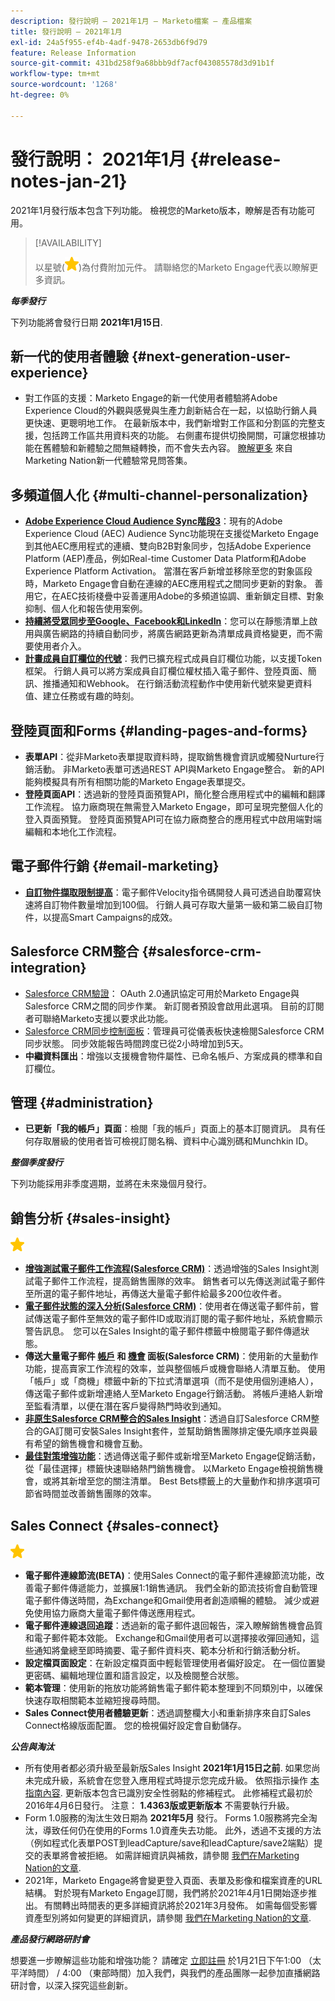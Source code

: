 ```yaml
---
description: 發行說明 — 2021年1月 — Marketo檔案 — 產品檔案
title: 發行說明 — 2021年1月
exl-id: 24a5f955-ef4b-4adf-9478-2653db6f9d79
feature: Release Information
source-git-commit: 431bd258f9a68bbb9df7acf043085578d3d91b1f
workflow-type: tm+mt
source-wordcount: '1268'
ht-degree: 0%

---
```


# 發行說明： 2021年1月 {#release-notes-jan-21}

2021年1月發行版本包含下列功能。 檢視您的Marketo版本，瞭解是否有功能可用。

>[!AVAILABILITY]
>
>以星號(![（星號）](assets/yellow-star.png))為付費附加元件。 請聯絡您的Marketo Engage代表以瞭解更多資訊。

**_每季發行_**

下列功能將會發行日期 **2021年1月15日**.

## 新一代的使用者體驗 {#next-generation-user-experience}

* 對工作區的支援：Marketo Engage的新一代使用者體驗將Adobe Experience Cloud的外觀與感覺與生產力創新結合在一起，以協助行銷人員更快速、更聰明地工作。 在最新版本中，我們新增對工作區和分割區的完整支援，包括跨工作區共用資料夾的功能。 右側畫布提供切換開關，可讓您根據功能在舊體驗和新體驗之間無縫轉換，而不會失去內容。 [瞭解更多](https://nation.marketo.com/t5/The-modern-ux/modern-ux-FAQ/ba-p/307124) 來自Marketing Nation新一代體驗常見問答集。

## 多頻道個人化 {#multi-channel-personalization}

* **[Adobe Experience Cloud Audience Sync階段3](/help/marketo/product-docs/core-marketo-concepts/smart-lists-and-static-lists/static-lists/send-a-list-to-adobe-experience-cloud.md)**：現有的Adobe Experience Cloud (AEC) Audience Sync功能現在支援從Marketo Engage到其他AEC應用程式的連續、雙向B2B對象同步，包括Adobe Experience Platform (AEP)產品，例如Real-time Customer Data Platform和Adobe Experience Platform Activation。  當潛在客戶新增並移除至您的對象區段時，Marketo Engage會自動在連線的AEC應用程式之間同步更新的對象。 善用它，在AEC技術棧疊中妥善運用Adobe的多頻道協調、重新鎖定目標、對象抑制、個人化和報告使用案例。
* **[持續將受眾同步至Google、Facebook和LinkedIn](/help/marketo/product-docs/demand-generation/ad-network-integrations/send-a-list-to-an-ad-network.md)**：您可以在靜態清單上啟用與廣告網路的持續自動同步，將廣告網路更新為清單成員資格變更，而不需要使用者介入。
* **[計畫成員自訂欄位的代號](/help/marketo/product-docs/core-marketo-concepts/programs/tokens/program-member-custom-field-tokens.md)**：我們已擴充程式成員自訂欄位功能，以支援Token框架。 行銷人員可以將方案成員自訂欄位權杖插入電子郵件、登陸頁面、簡訊、推播通知和Webhook。 在行銷活動流程動作中使用新代號來變更資料值、建立任務或有趣的時刻。

## 登陸頁面和Forms {#landing-pages-and-forms}

* **表單API**：從非Marketo表單提取資料時，提取銷售機會資訊或觸發Nurture行銷活動。 非Marketo表單可透過REST API與Marketo Engage整合。 新的API能夠模擬具有所有相關功能的Marketo Engage表單提交。
* **登陸頁面API**：透過新的登陸頁面預覽API，簡化整合應用程式中的編輯和翻譯工作流程。 協力廠商現在無需登入Marketo Engage，即可呈現完整個人化的登入頁面預覽。  登陸頁面預覽API可在協力廠商整合的應用程式中啟用端對端編輯和本地化工作流程。

## 電子郵件行銷 {#email-marketing}

* **[自訂物件擷取限制提高](/help/marketo/product-docs/administration/email-setup/change-custom-object-retrieval-limits-in-velocity-scripting.md)**：電子郵件Velocity指令碼開發人員可透過自助覆寫快速將自訂物件數量增加到100個。 行銷人員可存取大量第一級和第二級自訂物件，以提高Smart Campaigns的成效。

## Salesforce CRM整合 {#salesforce-crm-integration}

* [Salesforce CRM驗證](/help/marketo/product-docs/crm-sync/salesforce-sync/log-in-using-oauth-2-0.md)： OAuth 2.0通訊協定可用於Marketo Engage與Salesforce CRM之間的同步作業。 新訂閱者預設會啟用此選項。 目前的訂閱者可聯絡Marketo支援以要求此功能。
* [Salesforce CRM同步控制面板](/help/marketo/product-docs/crm-sync/salesforce-sync/salesforce-sync-errors.md)：管理員可從儀表板快速檢閱Salesforce CRM同步狀態。 同步效能報告時間跨度已從2小時增加到5天。
* **中繼資料匯出**：增強以支援機會物件屬性、已命名帳戶、方案成員的標準和自訂欄位。

## 管理 {#administration}

* **已更新「我的帳戶」頁面**：檢閱「我的帳戶」頁面上的基本訂閱資訊。 具有任何存取層級的使用者皆可檢視訂閱名稱、資料中心識別碼和Munchkin ID。

**_整個季度發行_**

下列功能採用非季度週期，並將在未來幾個月發行。

## 銷售分析 {#sales-insight}

![（星號）](assets/yellow-star.png)

* **[增強測試電子郵件工作流程(Salesforce CRM)](/help/marketo/product-docs/marketo-sales-insight/msi-for-salesforce/features/actions-in-the-msi-panel/send-marketo-email/send-a-test-email.md)**：透過增強的Sales Insight測試電子郵件工作流程，提高銷售團隊的效率。 銷售者可以先傳送測試電子郵件至所選的電子郵件地址，再傳送大量電子郵件給最多200位收件者。
* **[電子郵件狀態的深入分析(Salesforce CRM)](/help/marketo/product-docs/marketo-sales-insight/msi-for-salesforce/features/tabs-in-the-msi-panel/email-tab.md)**：使用者在傳送電子郵件前，嘗試傳送電子郵件至無效的電子郵件ID或取消訂閱的電子郵件地址，系統會顯示警告訊息。  您可以在Sales Insight的電子郵件標籤中檢閱電子郵件傳遞狀態。
* **傳送大量電子郵件 [帳戶](/help/marketo/product-docs/marketo-sales-insight/msi-for-salesforce/features/msi-feature-overview.md#account-layout) 和 [機會](/help/marketo/product-docs/marketo-sales-insight/msi-for-salesforce/features/msi-feature-overview.md#opportunity-layout) 面板(Salesforce CRM)**：使用新的大量動作功能，提高賣家工作流程的效率，並與整個帳戶或機會聯絡人清單互動。 使用「帳戶」或「商機」標籤中新的下拉式清單選項（而不是使用個別連絡人），傳送電子郵件或新增連絡人至Marketo Engage行銷活動。 將帳戶連絡人新增至監看清單，以便在潛在客戶變得熱門時收到通知。
* **[非原生Salesforce CRM整合的Sales Insight](/help/marketo/product-docs/marketo-sales-insight/sales-insight-for-non-native-salesforce-integrations.md)**：透過自訂Salesforce CRM整合的GA訂閱可安裝Sales Insight套件，並幫助銷售團隊排定優先順序並與最有希望的銷售機會和機會互動。
* **[最佳對策增強功能](/help/marketo/product-docs/marketo-sales-insight/msi-for-salesforce/features/marketo-tab/best-bets.md)**：透過傳送電子郵件或新增至Marketo Engage促銷活動，從「最佳選擇」標籤快速聯絡熱門銷售機會。 以Marketo Engage檢視銷售機會，或將其新增至您的關注清單。 Best Bets標籤上的大量動作和排序選項可節省時間並改善銷售團隊的效率。

## Sales Connect {#sales-connect}

![（星號）](assets/yellow-star.png)

* **電子郵件連線節流(BETA)**：使用Sales Connect的電子郵件連線節流功能，改善電子郵件傳遞能力，並擴展1:1銷售通訊。 我們全新的節流技術會自動管理電子郵件傳送時間，為Exchange和Gmail使用者創造順暢的體驗。 減少或避免使用協力廠商大量電子郵件傳送應用程式。
* **電子郵件連線退回追蹤**：透過新的電子郵件退回報告，深入瞭解銷售機會品質和電子郵件範本效能。 Exchange和Gmail使用者可以選擇接收彈回通知，這些通知將彙總至即時摘要、電子郵件資料夾、範本分析和行銷活動分析。
* **設定檔頁面設定**：在新設定檔頁面中輕鬆管理使用者偏好設定。 在一個位置變更密碼、編輯地理位置和語言設定，以及檢閱整合狀態。
* **範本管理**：使用新的拖放功能將銷售電子郵件範本整理到不同類別中，以確保快速存取相關範本並縮短搜尋時間。
* **Sales Connect使用者體驗更新**：透過調整欄大小和重新排序來自訂Sales Connect格線版面配置。 您的檢視偏好設定會自動儲存。

**_公告與淘汰_**

* 所有使用者都必須升級至最新版Sales Insight **2021年1月15日之前**. 如果您尚未完成升級，系統會在您登入應用程式時提示您完成升級。 依照指示操作 [本指南內容](/help/marketo/product-docs/marketo-sales-insight/msi-for-salesforce/upgrading/upgrading-your-msi-package.md). 更新版本包含已識別安全性弱點的修補程式。 此修補程式最初於2016年4月6日發行。 注意： **1.4363版或更新版本** 不需要執行升級。
* Form 1.0服務的淘汰生效日期為 **2021年5月** 發行。 Forms 1.0服務將完全淘汰，導致任何仍在使用的Forms 1.0資產失去功能。 此外，透過不支援的方法（例如程式化表單POST到leadCapture/save和leadCapture/save2端點）提交的表單將會被拒絕。 如需詳細資訊與補救，請參閱 [我們在Marketing Nation的文章](https://nation.marketo.com/t5/Product-Documents/Upcoming-Changes-to-the-Marketo-Engage-Form-Platform/ta-p/306631).
* 2021年，Marketo Engage將會變更登入頁面、表單及影像和檔案資產的URL結構。 對於現有Marketo Engage訂閱，我們將於2021年4月1日開始逐步推出。 有關轉出時間表的更多詳細資訊將於2021年3月發佈。 如需每個受影響資產型別將如何變更的詳細資訊，請參閱 [我們在Marketing Nation的文章](https://nation.marketo.com/t5/Product-Documents/Upcoming-Changes-to-Design-Studio-URLs/ta-p/306632).

**_產品發行網路研討會_**

想要進一步瞭解這些功能和增強功能？ 請確定 [立即註冊](https://engage.marketo.com/January_21_Release_Webinar_Registration.html) 於1月21日下午1:00 （太平洋時間） / 4:00 （東部時間）加入我們，與我們的產品團隊一起參加直播網路研討會，以深入探究這些創新。
